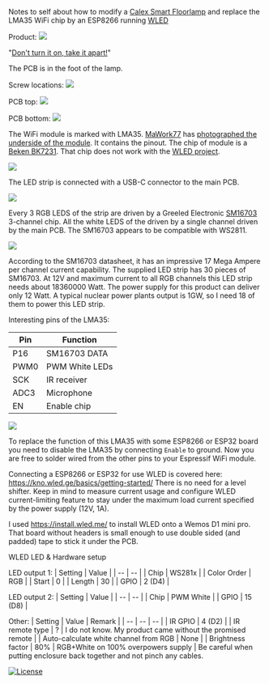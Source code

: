 Notes to self about how to modify a [Calex Smart Floorlamp](https://www.calex.eu/en/products/product/CALEX-SMARTVLOERLAMP/) and replace the LMA35 WiFi chip by an ESP8266 running [WLED](https://kno.wled.ge/)

Product:
![](calex-smart-floorlamp.jpg)

"[Don't turn it on, take it apart!](https://en.wikipedia.org/wiki/David_L._Jones_(video_blogger))"

The PCB is in the foot of the lamp.

Screw locations:
![](screw%20locations.jpg)

PCB top:
![](pcb%20top.jpg)

PCB bottom:
![](pcb%20bottom.jpg)

The WiFi module is marked with LMA35. [MaWork77](https://github.com/MaWork77) has [photographed the underside of the module](https://github.com/arendst/Tasmota/discussions/14506?sort=top#discussioncomment-2344006). It contains the pinout. The chip of module is a [Beken BK7231](http://www.bekencorp.com/en/goods/detail/cid/7.html). That chip does not work with the [WLED project](https://kno.wled.ge/basics/compatible-hardware/).

![](led%20strip.jpg)

The LED strip is connected with a USB-C connector to the main PCB.

![](led%20strip%20chip%20sm16703.jpg)

Every 3 RGB LEDS of the strip are driven by a Greeled Electronic [SM16703](https://www.gree-leds.com/web/userfiles/download/SM16703ICdatasheet.pdf) 3-channel chip. All the white LEDS of the driven by a single channel driven by the main PCB. The SM16703 appears to be compatible with WS2811.

![](sm16703%20feature.png)

According to the SM16703 datasheet, it has an impressive 17 Mega Ampere per channel current capability. The supplied LED strip has 30 pieces of SM16703. At 12V and maximum current to all RGB channels this LED strip needs about 18360000 Watt.
The power supply for this product can deliver only 12 Watt. A typical nuclear power plants output is 1GW, so I need 18 of them to power this LED strip.


Interesting pins of the LMA35:

| Pin | Function |
| -- | -- |
| P16 | SM16703 DATA |
| PWM0 | PWM White LEDs |
| SCK | IR receiver |
| ADC3 | Microphone |
| EN | Enable chip |

![](lma35%20pins.jpg)

To replace the function of this LMA35 with some ESP8266 or ESP32 board you need to disable the LMA35 by connecting `Enable` to ground. Now you are free to solder wired from the other pins to your Espressif WiFi module.

Connecting a ESP8266 or ESP32 for use WLED is covered here: https://kno.wled.ge/basics/getting-started/
There is no need for a level shifter. Keep in mind to measure current usage and configure WLED current-limiting feature to stay under the maximum load current specified by the power supply (12V, 1A).

I used https://install.wled.me/ to install WLED onto a Wemos D1 mini pro. That board without headers is small enough to use double sided (and padded) tape to stick it under the PCB.

WLED LED & Hardware setup

LED output 1:
| Setting | Value |
| -- | -- |
| Chip | WS281x |
| Color Order | RGB |
| Start | 0 |
| Length | 30 |
| GPIO | 2 (D4) |

LED output 2:
| Setting | Value |
| -- | -- |
| Chip | PWM White |
| GPIO | 15 (D8) |

Other:
| Setting | Value | Remark |
| -- | -- | -- |
| IR GPIO | 4 (D2) |
| IR remote type | ? | I do not know. My product came without the promised remote |
| Auto-calculate white channel from RGB | None |
| Brightness factor | 80% | RGB+White on 100% overpowers supply |
Be careful when putting enclosure back together and not pinch any cables.


[![License](https://img.shields.io/badge/License-Apache%202.0-blue.svg)](https://opensource.org/licenses/Apache-2.0)

